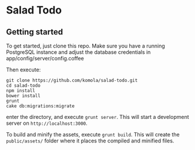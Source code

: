 # Salad Todo

## Getting started

To get started, just clone this repo. Make sure you have a running PostgreSQL
instance and adjust the database credentials in app/config/server/config.coffee

Then execute:

    git clone https://github.com/komola/salad-todo.git
    cd salad-todo
    npm install
    bower install
    grunt
    cake db:migrations:migrate

enter the directory, and execute `grunt server`. This will start a development server
on `http://localhost:3000`.

To build and minify the assets, execute `grunt build`. This will create the `public/assets/`
folder where it places the compiled and minified files.
